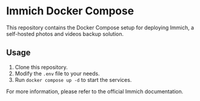 # Immich Docker Compose

This repository contains the Docker Compose setup for deploying Immich, a self-hosted photos and videos backup solution.

## Usage

1.  Clone this repository.
2.  Modify the `.env` file to your needs.
3.  Run `docker compose up -d` to start the services.

For more information, please refer to the official Immich documentation.
